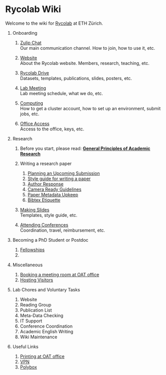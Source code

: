 # Rycolab Wiki
Welcome to the wiki for [Rycolab](https://rycolab.io/) at ETH Zürich.

1. Onboarding
    1.  [Zulip Chat](./onboarding/zulip.md)  
        Our main communication channel. How to join, how to use it, etc.

    3.  [Website](./onboarding/website.md)  
        About the Rycolab website. Members, research, teaching, etc.

    4.  [Rycolab Drive](./onboarding/drive.md)  
        Datasets, templates, publications, slides, posters, etc.
        
    5.  [Lab Meeting](./onboarding/labmeeting.md)  
        Lab meeting schedule, what we do, etc.

    6.  [Computing](./onboarding/cluster.md)  
        How to get a cluster account, how to set up an environment, submit jobs, etc.

    7.  [Office Access](./onboarding/office.md)  
        Access to the office, keys, etc.

2. Research
    1. Before you start, please read: [**General Principles of Academic Research**](./research/principles.md)
    2. Writing a research paper
        1. [Planning an Upcoming Submission](./research/plan.md)
        2. [Style guide for writing a paper](./research/style.md)
        3. [Author Response](./research/rebuttal.md)
        4. [Camera Ready Guidelines](./research/cr.md)
        5. [Paper Metadata Upkeep](./research/metadata.md)
        6. [Bibtex Etiquette](./research/bibtex.md)

    3. [Making Slides](./research/slides.md)  
        Templates, style guide, etc.

    4. [Attending Conferences](./research/conference.md)  
        Coordination, travel, reimbursement, etc.


4. Becoming a PhD Student or Postdoc
    1. [Fellowships](./research/fellowships.md)
    2. 

5. Miscellaneous
    1. [Booking a meeting room at OAT office]()
    1. [Hosting Visitors]()

6. Lab Chores and Voluntary Tasks
    1. Website
    2. Reading Group
    3. Publication List
    4. Meta-Data Checking
    5. IT Support
    6. Conference Coordination
    7. Academic English Writing
    8. Wiki Maintenance

7. Useful Links
    1. [Printing at OAT office](https://piaweb01.ethz.ch/)
    2. [VPN](https://www.isg.inf.ethz.ch/Main/ServicesNetworkVPN)
    3. [Polybox](https://polyboxdoc.ethz.ch/)

